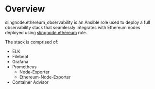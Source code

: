 # Overview

slingnode.ethereum\_observability is an Ansible role used to deploy a full observability stack that seamlessly integrates with Ethereum nodes deployed using [slingnode.ethereum](https://docs.slingnode.com/slingnode.ethereum/) role.&#x20;



The stack is comprised of:&#x20;

* ELK
* Filebeat
* Grafana
* Prometheus
  * Node-Exporter
  * Ethereum-Node-Exporter
* Container Advisor
